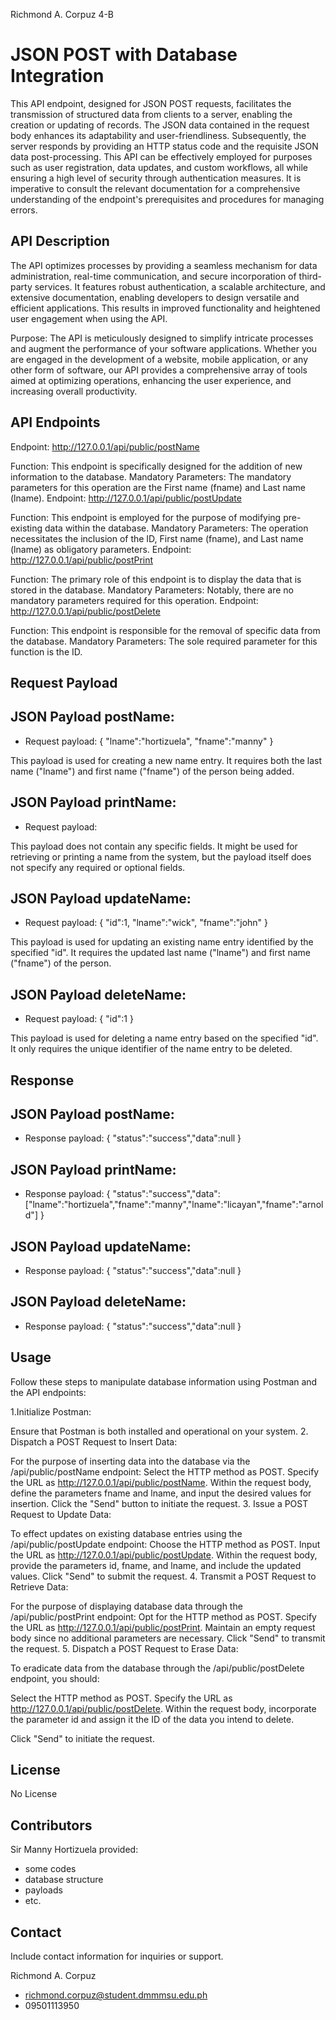 Richmond A. Corpuz 4-B

# JSON POST with Database Integration

This API endpoint, designed for JSON POST requests, facilitates the transmission of structured data from clients to a server, enabling the creation or updating of records. The JSON data contained in the request body enhances its adaptability and user-friendliness. Subsequently, the server responds by providing an HTTP status code and the requisite JSON data post-processing. This API can be effectively employed for purposes such as user registration, data updates, and custom workflows, all while ensuring a high level of security through authentication measures. It is imperative to consult the relevant documentation for a comprehensive understanding of the endpoint's prerequisites and procedures for managing errors.
## API Description

The API optimizes processes by providing a seamless mechanism for data administration, real-time communication, and secure incorporation of third-party services. It features robust authentication, a scalable architecture, and extensive documentation, enabling developers to design versatile and efficient applications. This results in improved functionality and heightened user engagement when using the API.

Purpose:
The API is meticulously designed to simplify intricate processes and augment the performance of your software applications. Whether you are engaged in the development of a website, mobile application, or any other form of software, our API provides a comprehensive array of tools aimed at optimizing operations, enhancing the user experience, and increasing overall productivity.


## API Endpoints

Endpoint: http://127.0.0.1/api/public/postName

Function: This endpoint is specifically designed for the addition of new information to the database.
Mandatory Parameters: The mandatory parameters for this operation are the First name (fname) and Last name (lname).
Endpoint: http://127.0.0.1/api/public/postUpdate

Function: This endpoint is employed for the purpose of modifying pre-existing data within the database.
Mandatory Parameters: The operation necessitates the inclusion of the ID, First name (fname), and Last name (lname) as obligatory parameters.
Endpoint: http://127.0.0.1/api/public/postPrint

Function: The primary role of this endpoint is to display the data that is stored in the database.
Mandatory Parameters: Notably, there are no mandatory parameters required for this operation.
Endpoint: http://127.0.0.1/api/public/postDelete

Function: This endpoint is responsible for the removal of specific data from the database.
Mandatory Parameters: The sole required parameter for this function is the ID.



## Request Payload

## JSON Payload postName:

- Request payload:
{
  "lname":"hortizuela",
   "fname":"manny"
}

This payload is used for creating a new name entry. It requires both the last name ("lname") and first name ("fname") of the person being added.

## JSON Payload printName:
 
- Request payload:

This payload does not contain any specific fields. It might be used for retrieving or printing a name from the system, but the payload itself does not specify any required or optional fields.

## JSON Payload updateName:

- Request payload:
{
  "id":1,
  "lname":"wick",
   "fname":"john"
}

This payload is used for updating an existing name entry identified by the specified "id". It requires the updated last name ("lname") and first name ("fname") of the person.

## JSON Payload deleteName:

- Request payload:
{
  "id":1
}

This payload is used for deleting a name entry based on the specified "id". It only requires the unique identifier of the name entry to be deleted.

## Response

## JSON Payload postName:

- Response payload:
{
         "status":"success","data":null
}



## JSON Payload printName:

- Response payload:
{
         "status":"success","data":["lname":"hortizuela","fname":"manny","lname":"licayan","fname":"arnold"]
}




## JSON Payload updateName:

- Response payload:
{
         "status":"success","data":null
}




## JSON Payload deleteName:

- Response payload:
{
         "status":"success","data":null
}





## Usage

Follow these steps to manipulate database information using Postman and the API endpoints:

1.Initialize Postman:

Ensure that Postman is both installed and operational on your system.
2. Dispatch a POST Request to Insert Data:

For the purpose of inserting data into the database via the /api/public/postName endpoint:
Select the HTTP method as POST.
Specify the URL as http://127.0.0.1/api/public/postName.
Within the request body, define the parameters fname and lname, and input the desired values for insertion.
Click the "Send" button to initiate the request.
3. Issue a POST Request to Update Data:

To effect updates on existing database entries using the /api/public/postUpdate endpoint:
Choose the HTTP method as POST.
Input the URL as http://127.0.0.1/api/public/postUpdate.
Within the request body, provide the parameters id, fname, and lname, and include the updated values.
Click "Send" to submit the request.
4. Transmit a POST Request to Retrieve Data:

For the purpose of displaying database data through the /api/public/postPrint endpoint:
Opt for the HTTP method as POST.
Specify the URL as http://127.0.0.1/api/public/postPrint.
Maintain an empty request body since no additional parameters are necessary.
Click "Send" to transmit the request.
5. Dispatch a POST Request to Erase Data:

To eradicate data from the database through the /api/public/postDelete endpoint, you should:

Select the HTTP method as POST.
Specify the URL as http://127.0.0.1/api/public/postDelete.
Within the request body, incorporate the parameter id and assign it the ID of the data you intend to delete.

Click "Send" to initiate the request.
 

## License

No License 


## Contributors

Sir Manny Hortizuela
provided:

- some codes
- database structure
- payloads
- etc.


## Contact
Include contact
information for inquiries or support.

Richmond A. Corpuz
- richmond.corpuz@student.dmmmsu.edu.ph
- 09501113950


